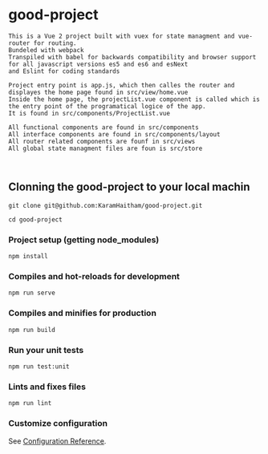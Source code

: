 # good-project
```
This is a Vue 2 project built with vuex for state managment and vue-router for routing.
Bundeled with webpack
Transpiled with babel for backwards compatibility and browser support for all javascript versions es5 and es6 and esNext
and Eslint for coding standards 

Project entry point is app.js, which then calles the router and displayes the home page found in src/view/home.vue
Inside the home page, the projectList.vue component is called which is the entry point of the programatical logice of the app.
It is found in src/components/ProjectList.vue

All functional components are found in src/components
All interface components are found in src/components/layout
All router related components are founf in src/views
All global state managment files are foun is src/store
 
 
```
## Clonning the good-project to your local machin
```
git clone git@github.com:KaramHaitham/good-project.git

cd good-project
```

### Project setup (getting node_modules)
```
npm install
```

### Compiles and hot-reloads for development 
```
npm run serve
```

### Compiles and minifies for production
```
npm run build
```

### Run your unit tests
```
npm run test:unit
```

### Lints and fixes files
```
npm run lint
```

### Customize configuration
See [Configuration Reference](https://cli.vuejs.org/config/).
